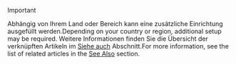 > [!IMPORTANT]
> <span data-ttu-id="15799-101">Abhängig von Ihrem Land oder Bereich kann eine zusätzliche Einrichtung ausgefüllt werden.</span><span class="sxs-lookup"><span data-stu-id="15799-101">Depending on your country or region, additional setup may be required.</span></span> <span data-ttu-id="15799-102">Weitere Informationen finden Sie die Übersicht der verknüpften Artikeln im [Siehe auch](#see-also) Abschnitt.</span><span class="sxs-lookup"><span data-stu-id="15799-102">For more information, see the list of related articles in the [See Also](#see-also) section.</span></span>  